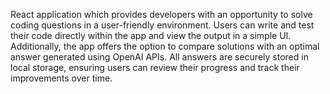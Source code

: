 React application which provides developers with an opportunity to solve coding questions in a user-friendly environment. Users can write and test their code directly within the app and view the output in a simple UI. Additionally, the app offers the option to compare solutions with an optimal answer generated using OpenAI APIs. All answers are securely stored in local storage, ensuring users can review their progress and track their improvements over time. 
